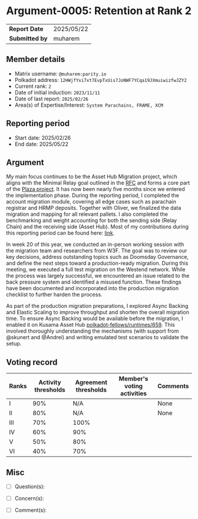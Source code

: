 # Argument-0005: Retention at Rank 2

|                 |              |
| --------------- | ------------ |
| **Report Date** | 2025/05/22   |
| **Submitted by**| muharem      |


## Member details

- Matrix username: `@muharem:parity.io`
- Polkadot address: `12HWjfYxi7xt7EvpTxUis7JoNWF7YCqa19JXmuiwizfwJZY2`
- Current rank: `2`
- Date of initial induction: `2023/11/11`
- Date of last report: `2025/02/26`
- Area(s) of Expertise/Interest: `System Parachains, FRAME, XCM`


## Reporting period

- Start date: 2025/02/26
- End date: 2025/05/22

## Argument

My main focus continues to be the Asset Hub Migration project, which aligns with the Minimal Relay goal outlined in the [RFC](https://github.com/polkadot-fellows/RFCs/blob/main/text/0032-minimal-relay.md) and forms a core part of the [Plaza project](https://www.rob.tech/blog/plaza/). It has now been nearly five months since we entered the implementation phase. During the reporting period, I completed the account migration module, covering all edge cases such as parachain registrar and HRMP deposits. Together with Oliver, we finalized the data migration and mapping for all relevant pallets. I also completed the benchmarking and weight accounting for both the sending side (Relay Chain) and the receiving side (Asset Hub). Most of my contributions during this reporting period can be found here: [link](https://github.com/polkadot-fellows/runtimes/pulls?q=is%3Apr+author%3Amuharem+%5BAHM%5D+is%3Aclosed+created%3A2025-02-26..2025-05-22).

In week 20 of this year, we conducted an in-person working session with the migration team and researchers from W3F. The goal was to review our key decisions, address outstanding topics such as Doomsday Governance, and define the next steps toward a production-ready migration. During this meeting, we executed a full test migration on the Westend network. While the process was largely successful, we encountered an issue related to the back pressure system and identified a misused function. These findings have been documented and incorporated into the production migration checklist to further harden the process.

As part of the production migration preparations, I explored Async Backing and Elastic Scaling to improve throughput and shorten the overall migration time. To ensure Async Backing would be available before the migration, I enabled it on Kusama Asset Hub [polkadot-fellows/runtimes/659](https://github.com/polkadot-fellows/runtimes/pull/659). This involved thoroughly understanding the mechanisms (with support from @skunert and @Andrei) and writing emulated test scenarios to validate the setup.

## Voting record

|  Ranks | Activity thresholds | Agreement thresholds | Member's voting activities | Comments |
|---|---|---|---|---|
|I  |90%   |N/A   |   | None |
|II |80%   |N/A   |   | None |
|III|70%   |100%  |   |  |
|IV |60%   |90%   |   |  |
|V  |50%   |80%   |   |  |
|VI |40%   |70%   |   |  |


## Misc

- [ ] Question(s): 

- [ ] Concern(s): 

- [ ] Comment(s): 
